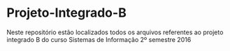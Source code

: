 # Projeto-Integrado-B
Neste repositório estão localizados todos os arquivos referentes ao projeto integrado B do curso Sistemas de Informação 2º semestre 2016
